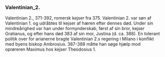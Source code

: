 ### Valentinian_2.


Valentinian 2., 371-392, romersk kejser fra 375. Valentinian 2. var søn af Valentinian 1. og udråbtes til kejser af hæren efter dennes død. Under sin mindreårighed var han under formynderskab, først af sin bror, kejser Gratianus, og efter hans død 383 af sin mor, Justina (d. ca. 388). En tolerant politik over for arianerne bragte Valentinian 2.s regering i Milano i konflikt med byens biskop Ambrosius. 387-388 måtte han søge hjælp mod oprøreren Maximus hos kejser Theodosius 1. 